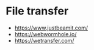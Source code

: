 # File transfer

- <https://www.justbeamit.com/>
- <https://webwormhole.io/>
- <https://wetransfer.com/>
